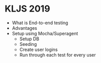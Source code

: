 # KLJS 2019

- What is End-to-end testing
- Advantages
- Setup using Mocha/Superagent
    - Setup DB
    - Seeding
    - Create user logins
    - Run through each test for every user